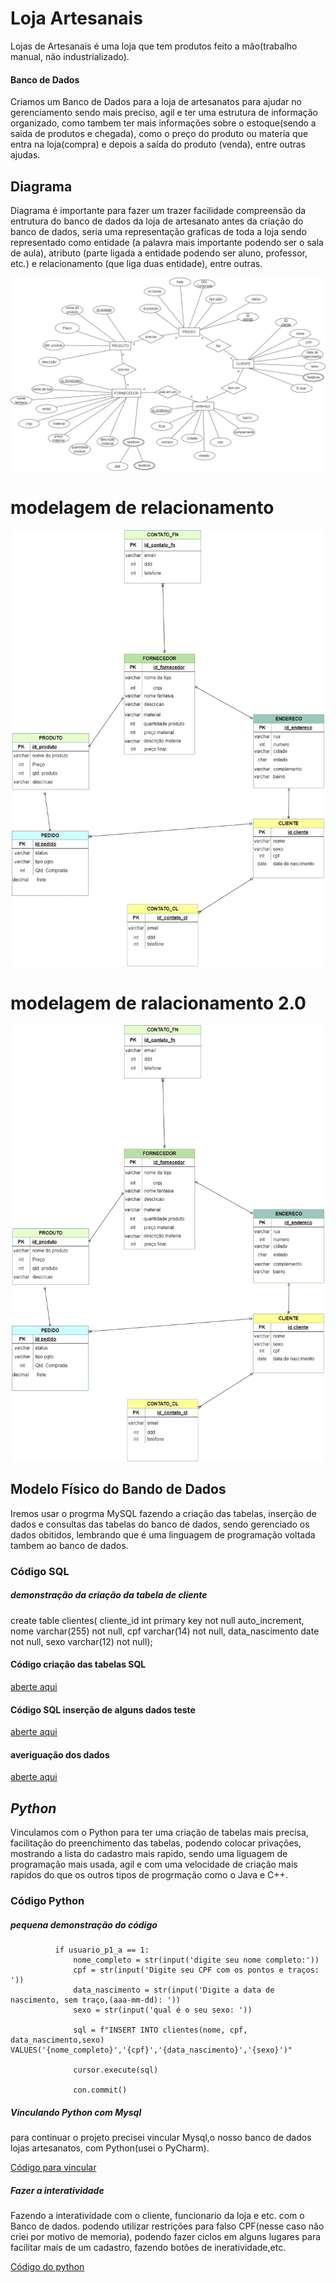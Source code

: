 #  Loja Artesanais #
Lojas de Artesanais é uma loja que tem produtos feito a mão(trabalho manual, não industrializado).
#### **Banco de Dados** ####
Criamos um Banco de Dados para a loja de artesanatos para ajudar no gerenciamento sendo mais preciso, agil e ter uma estrutura de informação organizado, como tambem ter mais informações sobre o estoque(sendo a saida de produtos e chegada), como o preço do produto ou materia que entra na loja(compra) e depois a saída do produto (venda), entre outras ajudas.

## Diagrama ##
Diagrama é importante para fazer um trazer facilidade compreensão da entrutura do banco de dados da loja de artesanato antes da criação do banco de dados, seria uma representação graficas de toda a loja sendo representado como entidade (a palavra mais importante podendo ser o sala de aula), atributo (parte ligada a entidade podendo ser aluno, professor, etc.) e relacionamento (que liga duas entidade), entre outras.

<div align="center">
<img src="https://github.com/guilhermeventepanis/lojas/blob/main/Diagrama%20loja%20artesanais%20final-diagrama%20l.%20artesanato.jpg"width ="550px" />
</div>


# modelagem de relacionamento
<div align="center">
<img src="https://github.com/guilhermeventepanis/lojas/blob/main/modelagem%20de%20relacionamento%201%20loja%20artesanais%202-1-relacionamento%20modelagem%20(1).jpg"width ="500px" />
</div>

# modelagem de ralacionamento 2.0
<div align="center">
<img src="https://github.com/guilhermeventepanis/lojas/blob/main/modelagem%20de%20relacionamento%201%20loja%20artesanais%202-1-relacionamento%20modelagem%20(1).jpg"width ="500px" />
</div>

## Modelo Físico do Bando de Dados ##
Iremos usar o progrma MySQL fazendo a criação das tabelas, inserção de dados e consultas das tabelas do banco de dados, sendo gerenciado os dados obitidos, lembrando que é uma linguagem de programação voltada tambem ao banco de dados.

### Código SQL
##### demonstração da criação da tabela de cliente
create table clientes(
cliente_id int primary key not null auto_increment,
nome varchar(255) not null,
cpf varchar(14) not null,
data_nascimento date not null,
sexo varchar(12) not null);

#### Código criação das tabelas SQL
[aberte aqui](https://github.com/guilhermeventepanis/lojas/blame/main/tabelas%20criando.sql)

#### Código SQL inserção de alguns dados teste
[aberte aqui](https://github.com/guilhermeventepanis/lojas/blame/main/inclus%C3%A3o%20de%20alguns%20nomes.sql)

#### averiguação dos dados
[aberte aqui](https://github.com/guilhermeventepanis/lojas/blame/main/como%20olhar%20ele.sql)

## *Python* ##
Vinculamos com o Python para ter uma criação de tabelas mais precisa, facilitação do preenchimento das tabelas, podendo colocar privações, mostrando a lista do cadastro mais rapido, sendo uma liguagem de programação mais usada, agil e com uma velocidade de criação mais rapidos do que os outros tipos de progrmação como o Java e C++.
### Código Python
##### pequena demonstração do código
  
              if usuario_p1_a == 1:
                  nome_completo = str(input('digite seu nome completo:'))
                  cpf = str(input('Digite seu CPF com os pontos e traços: '))
                  data_nascimento = str(input('Digite a data de nascimento, sem traço,(aaa-mm-dd): '))
                  sexo = str(input('qual é o seu sexo: '))
                  
                  sql = f"INSERT INTO clientes(nome, cpf, data_nascimento,sexo) VALUES('{nome_completo}','{cpf}','{data_nascimento}','{sexo}')"
                  
                  cursor.execute(sql)
                  
                  con.commit()
##### Vinculando Python com Mysql
para continuar o projeto precisei vincular Mysql,o nosso banco de dados lojas artesanatos, com Python(usei o PyCharm).

[Código para vincular](https://github.com/guilhermeventepanis/lojas/blob/main/BancodeDados%20part2.py)

##### Fazer a interatividade
Fazendo a interatividade com o cliente, funcionario da loja e etc. com o Banco de dados.
podendo utilizar restrições para falso CPF(nesse caso não criei por motivo de memoria), podendo fazer ciclos em alguns lugares para facilitar mais de um cadastro, fazendo botões de ineratividade,etc.

[Código do python](https://github.com/guilhermeventepanis/lojas/blame/main/python%20informacao_bd%20p2.py)


